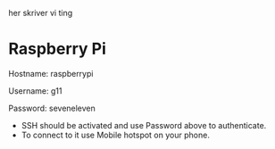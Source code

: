 her skriver vi ting


# Raspberry Pi
Hostname: raspberrypi

Username: g11

Password: seveneleven

- SSH should be activated and use Password above to authenticate.
- To connect to it use Mobile hotspot on your phone.
